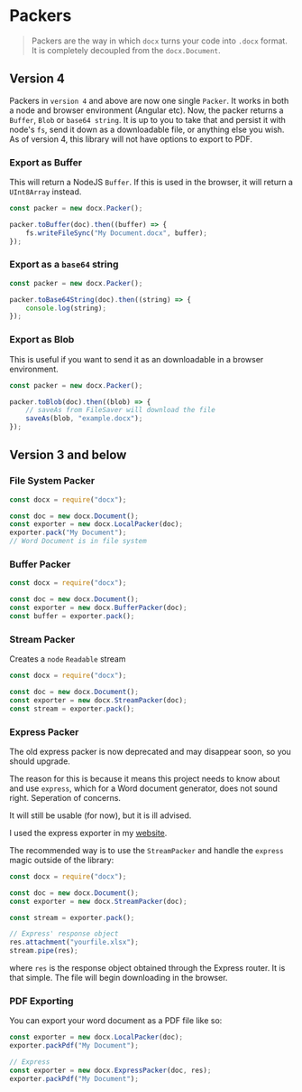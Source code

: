 # Packers

> Packers are the way in which `docx` turns your code into `.docx` format. It is completely decoupled from the `docx.Document`.

## Version 4

Packers in `version 4` and above are now one single `Packer`. It works in both a node and browser environment (Angular etc). Now, the packer returns a `Buffer`, `Blob` or `base64 string`. It is up to you to take that and persist it with node's `fs`, send it down as a downloadable file, or anything else you wish. As of version 4, this library will not have options to export to PDF.

### Export as Buffer

This will return a NodeJS `Buffer`. If this is used in the browser, it will return a `UInt8Array` instead.

```ts
const packer = new docx.Packer();

packer.toBuffer(doc).then((buffer) => {
    fs.writeFileSync("My Document.docx", buffer);
});
```

### Export as a `base64` string

```ts
const packer = new docx.Packer();

packer.toBase64String(doc).then((string) => {
    console.log(string);
});
```

### Export as Blob

This is useful if you want to send it as an downloadable in a browser environment.

```ts
const packer = new docx.Packer();

packer.toBlob(doc).then((blob) => {
    // saveAs from FileSaver will download the file
    saveAs(blob, "example.docx");
});
```

## Version 3 and below

### File System Packer

```ts
const docx = require("docx");

const doc = new docx.Document();
const exporter = new docx.LocalPacker(doc);
exporter.pack("My Document");
// Word Document is in file system
```

### Buffer Packer

```ts
const docx = require("docx");

const doc = new docx.Document();
const exporter = new docx.BufferPacker(doc);
const buffer = exporter.pack();
```

### Stream Packer

Creates a `node` `Readable` stream

```ts
const docx = require("docx");

const doc = new docx.Document();
const exporter = new docx.StreamPacker(doc);
const stream = exporter.pack();
```

### Express Packer

The old express packer is now deprecated and may disappear soon, so you should upgrade.

The reason for this is because it means this project needs to know about and use `express`, which for a Word document generator, does not sound right. Seperation of concerns.

It will still be usable (for now), but it is ill advised.

I used the express exporter in my [website](http://www.dolan.bio).

The recommended way is to use the `StreamPacker` and handle the `express` magic outside of the library:

```ts
const docx = require("docx");

const doc = new docx.Document();
const exporter = new docx.StreamPacker(doc);

const stream = exporter.pack();

// Express' response object
res.attachment("yourfile.xlsx");
stream.pipe(res);
```

where `res` is the response object obtained through the Express router. It is that simple. The file will begin downloading in the browser.

### PDF Exporting

You can export your word document as a PDF file like so:

```ts
const exporter = new docx.LocalPacker(doc);
exporter.packPdf("My Document");

// Express
const exporter = new docx.ExpressPacker(doc, res);
exporter.packPdf("My Document");
```
